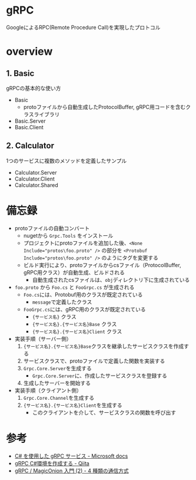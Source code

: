 # gRPC

GoogleによるRPC(Remote Procedure Call)を実現したプロトコル

# overview

## 1. Basic

gRPCの基本的な使い方

- Basic
    - protoファイルから自動生成したProtocolBuffer, gRPC用コードを含むクラスライブラリ
- Basic.Server
- Basic.Client

## 2. Calculator

1つのサービスに複数のメソッドを定義したサンプル

- Calculator.Server
- Calculator.Client
- Calculator.Shared

# 備忘録

- protoファイルの自動コンバート
    - nugetから `Grpc.Tools` をインストール
    - プロジェクトにprotoファイルを追加した後、`<None Include="protos\foo.proto" />` の部分を `<Protobuf Include="protos\foo.proto" />` のようにタグを変更する
    - ビルド実行により、protoファイルからcsファイル（ProtocolBuffer, gRPC用クラス）が自動生成、ビルドされる
        - 自動生成されたcsファイルは、`obj`ディレクトリ下に生成されている
- `foo.proto` から `Foo.cs` と `FooGrpc.cs` が生成される
    - `Foo.cs`には、Protobuf用のクラスが既定されている
        - `message`で定義したクラス
    - `FooGrpc.cs`には、gRPC用のクラスが既定されている
        - `{サービス名}` クラス
        - `{サービス名}.{サービス名}Base` クラス
        - `{サービス名}.{サービス名}Client` クラス
- 実装手順（サーバー側）
    1. `{サービス名}.{サービス名}Base`クラスを継承したサービスクラスを作成する
    1. サービスクラスで、protoファイルで定義した関数を実装する
    1. `Grpc.Core.Server`を生成する
        - `Grpc.Core.Server`に、作成したサービスクラスを登録する
    1. 生成したサーバーを開始する
- 実装手順（クライアント側）
    1. `Grpc.Core.Channel`を生成する
    1. `{サービス名}.{サービス名}Client`を生成する
        - このクライアントを介して、サービスクラスの関数を呼び出す

# 参考

- [C# を使用した gRPC サービス - Microsoft docs](https://docs.microsoft.com/ja-jp/aspnet/core/grpc/basics?view=aspnetcore-5.0)
- [gRPC C#環境を作成する - Qiita](https://qiita.com/muroon/items/4e12dde47b9e8b1e94d3)
- [gRPC / MagicOnion 入門 (2) - 4 種類の通信方式](https://blog.xin9le.net/entry/2017/06/11/182515)